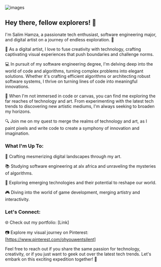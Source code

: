 ![images](https://github.com/Salimshadiey/Salimshadiey/assets/102361434/edea7968-cc39-470b-888b-96335e386b6c)


## Hey there, fellow explorers! 👋

I'm Salim Hamza, a passionate tech enthusiast, software engineering major, and digital artist on a journey of endless exploration. 🚀

🎨 As a digital artist, I love to fuse creativity with technology, crafting captivating visual experiences that push boundaries and challenge norms.

💻 In pursuit of my software engineering degree, I'm delving deep into the world of code and algorithms, turning complex problems into elegant solutions. Whether it's crafting efficient algorithms or architecting robust software systems, I thrive on turning lines of code into meaningful innovations.

🌌 When I'm not immersed in code or canvas, you can find me exploring the far reaches of technology and art. From experimenting with the latest tech trends to discovering new artistic mediums, I'm always seeking to broaden my horizons.

🔍 Join me on my quest to merge the realms of technology and art, as I paint pixels and write code to create a symphony of innovation and imagination.

### What I'm Up To:

🌟 Crafting mesmerizing digital landscapes through my art.

📚 Studying software engineering at alx africa and unraveling the mysteries of algorithms.

🚀 Exploring emerging technologies and their potential to reshape our world.

🎮 Diving into the world of game development, merging artistry and interactivity.

### Let's Connect:

🌐 Check out my portfolio: [Link]

📷 Explore my visual journey on Pinterest: [https://www.pinterest.com/ohyouwentsilent]

Feel free to reach out if you share the same passion for technology, creativity, or if you just want to geek out over the latest tech trends. Let's embark on this exciting expedition together! 🌌

